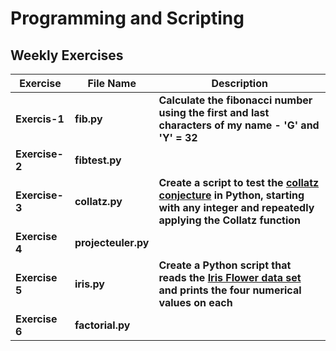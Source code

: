 # Programming and Scripting
## Weekly Exercises

Exercise|File Name|Description
-----------|---------|-----------
**Exercis-1**|**fib.py**|**Calculate the fibonacci number using the first and last characters of my name - 'G' and 'Y' = 32**
**Exercise-2**|**fibtest.py**|
**Exercise-3**|**collatz.py**|**Create a script to test the [collatz conjecture](https://en.wikipedia.org/wiki/Collatz_conjecture) in Python, starting with any integer and repeatedly applying the Collatz function**
**Exercise 4**|**projecteuler.py**|
**Exercise 5**|**iris.py**|**Create a Python script that reads the [Iris Flower data set](https://en.wikipedia.org/wiki/Iris_flower_data_set) and prints the four numerical values on each**
**Exercise 6**|**factorial.py**|
